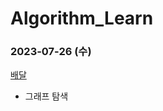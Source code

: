 # Algorithm_Learn
### 2023-07-26 (수)
[배달](https://school.programmers.co.kr/learn/courses/30/lessons/12978)
- 그래프 탐색
